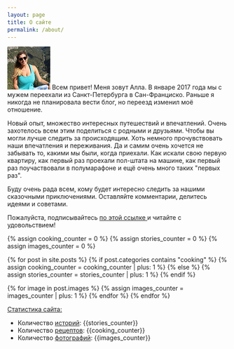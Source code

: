 ```yaml
---
layout: page
title: О сайте
permalink: /about/
---
```

<img src="/assets/images/avatar.jpg" class="about">
Всем привет! Меня зовут Алла. В январе 2017 года мы с мужем переехали из Санкт-Петербурга в Сан-Франциско. Раньше я никогда не планировала вести блог, но переезд изменил моё отношение.

Новый опыт, множество интересных путешествий и впечатлений. Очень захотелось всем этим поделиться с родными и друзьями. Чтобы вы могли лучше следить за происходящим. Хоть немного прочувствовать наши впечатления и переживания.
Да и самим очень хочется не забывать то, какими мы были, когда приехали. Как искали свою первую квартиру, как первый раз проехали пол-штата на машине, как первый раз поучаствовали в полумарафоне и ещё очень много таких "первых раз".

Буду очень рада всем, кому будет интересно следить за нашими сказочными приключениями. Оставляйте комментарии, делитесь идеями и советами.

Пожалуйста, подписывайтесь <a href="http://karmelalla.com/subscribe/" target="_blank"> по этой ссылке </a> и читайте с удовольствием!

{% assign cooking_counter = 0 %}
{% assign stories_counter = 0 %}
{% assign images_counter = 0 %}

{% for post in site.posts %}
  {% if post.categories contains "cooking" %}
    {% assign cooking_counter = cooking_counter | plus: 1 %}
  {% else %}
    {% assign stories_counter = stories_counter | plus: 1 %}
  {% endif %}

  {% for image in post.images %}
    {% assign images_counter = images_counter | plus: 1 %}
  {% endfor %}
{% endfor %}

<u>Статистика сайта:</u>
  * Количество [историй](/): {{stories_counter}}
  * Количество [рецептов](/cooking/): {{cooking_counter}}
  * Количество [фотографий](/gallery/): {{images_counter}}
